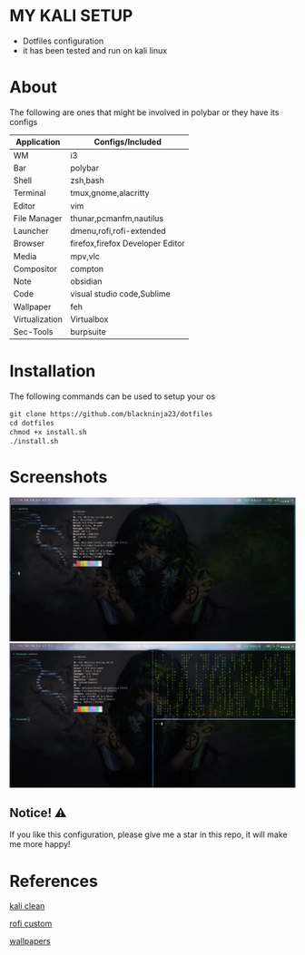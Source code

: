 # MY KALI SETUP
- Dotfiles configuration
- it has been tested and run on kali linux

# About

The following are ones that might be involved in polybar or they have its configs

|Application|Configs/Included|
|-----------|-----------|
|WM|i3|
|Bar|polybar|
|Shell|zsh,bash|
|Terminal|tmux,gnome,alacritty|
|Editor|vim|
|File Manager|thunar,pcmanfm,nautilus|
|Launcher|dmenu,rofi,rofi-extended|
|Browser|firefox,firefox Developer Editor|
|Media|mpv,vlc|
|Compositor|compton|
|Note|obsidian|
|Code|visual studio code,Sublime|
|Wallpaper|feh|
|Virtualization|Virtualbox|
|Sec-Tools|burpsuite|


# Installation
The following commands can be used to setup your os

```
git clone https://github.com/blackninja23/dotfiles
cd dotfiles
chmod +x install.sh
./install.sh
```

# Screenshots
![](01.png)
![](02.png)

## Notice! ⚠️

If you like this configuration, please give me a star in this repo, it will make me more happy!

# References
[kali clean](https://github.com/xct/kali-clean)

[rofi custom](https://github.com/adi1090x/rofi)

[wallpapers](https://github.com/goatfiles/wallpapers)
